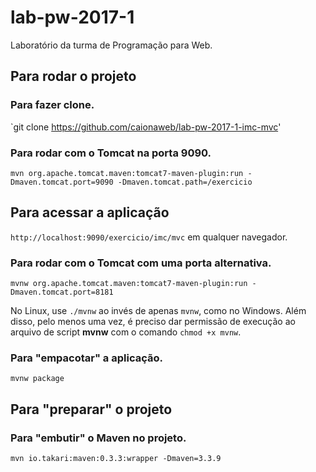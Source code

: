# lab-pw-2017-1

Laboratório da turma de Programação para Web.

## Para rodar o projeto

### Para fazer clone.

`git clone https://github.com/caionaweb/lab-pw-2017-1-imc-mvc'

### Para rodar com o Tomcat na porta 9090.

`mvn org.apache.tomcat.maven:tomcat7-maven-plugin:run -Dmaven.tomcat.port=9090 -Dmaven.tomcat.path=/exercicio`

## Para acessar a aplicação

`http://localhost:9090/exercicio/imc/mvc` em qualquer navegador.

### Para rodar com o Tomcat com uma porta alternativa.

`mvnw org.apache.tomcat.maven:tomcat7-maven-plugin:run -Dmaven.tomcat.port=8181`

No Linux, use `./mvnw` ao invés de apenas `mvnw`, como no Windows. Além disso, pelo menos uma vez, é preciso dar permissão de execução ao arquivo de script **mvnw** com o comando `chmod +x mvnw`.


### Para "empacotar" a aplicação.

`mvnw package`

## Para "preparar" o projeto

### Para "embutir" o Maven no projeto.


`mvn io.takari:maven:0.3.3:wrapper -Dmaven=3.3.9`
